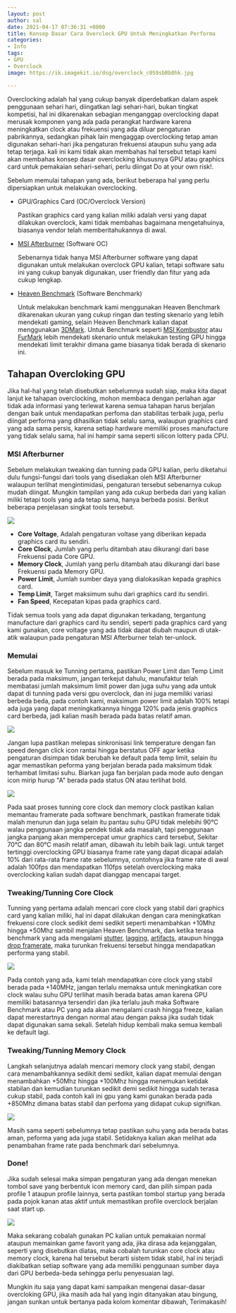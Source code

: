 ```yaml
---
layout: post
author: sal
date: 2021-04-17 07:36:31 +0800
title: Konsep Dasar Cara Overclock GPU Untuk Meningkatkan Performa
categories:
- Info
tags:
- GPU
- Overclock
image: https://ik.imagekit.io/dsg/overclock_c0S9sbRb0hk.jpg

---
```

Overclocking adalah hal yang cukup banyak diperdebatkan dalam aspek penggunaan sehari hari, diingatkan lagi sehari-hari, bukan tingkat kompetisi, hal ini dikarenakan sebagian menganggap overclocking dapat merusak komponen yang ada pada perangkat hardware karena meningkatkan clock atau frekuensi yang ada diluar pengaturan pabrikannya, sedangkan pihak lain mengaggap overclocking tetap aman digunakan sehari-hari jika pengaturan frekuensi ataupun suhu yang ada tetap terjaga. kali ini kami tidak akan membahas hal tersebut tetapi kami akan membahas konsep dasar overclocking khususnya GPU atau graphics card untuk pemakaian sehari-sehari, perlu diingat Do at your own risk!.

Sebelum memulai tahapan yang ada, berikut beberapa hal yang perlu dipersiapkan untuk melakukan overclocking.

* GPU/Graphics Card (OC/Overclock Version)

  Pastikan graphics card yang kalian miliki adalah versi yang dapat dilakukan overclock, kami tidak membahas bagaimana mengetahuinya, biasanya vendor telah memberitahukannya di awal.
* [MSI Afterburner](https://www.msi.com/Landing/afterburner) (Software OC)

  Sebenarnya tidak hanya MSI Afterburner software yang dapat digunakan untuk melakukan overclock GPU kalian, tetapi software satu ini yang cukup banyak digunakan, user friendly dan fitur yang ada cukup lengkap.
* [Heaven Benchmark](https://benchmark.unigine.com/heaven) (Software Benchmark)

  Untuk melakukan benchmark kami menggunakan Heaven Benchmark dikarenakan ukuran yang cukup ringan dan testing skenario yang lebih mendekati gaming, selain Heaven Benchmark kalian dapat menggunakan [3DMark](https://www.3dmark.com/). Untuk Benchmark seperti [MSI Kombustor](https://geeks3d.com/furmark/kombustor/) atau [FurMark](https://geeks3d.com/furmark/) lebih mendekati skenario untuk melakukan testing GPU hingga mendekati limit terakhir dimana game biasanya tidak berada di skenario ini.

## Tahapan Overcloking GPU

Jika hal-hal yang telah disebutkan sebelumnya sudah siap, maka kita dapat lanjut ke tahapan overclocking, mohon membaca dengan perlahan agar tidak ada informasi yang terlewat karena semua tahapan harus berjalan dengan baik untuk mendapatkan perfoma dan stabilitas terbaik juga, perlu diingat performa yang dihasilkan tidak selalu sama, walaupun graphics card yang ada sama persis, karena setiap hardware memiliki proses manufacture yang tidak selalu sama, hal ini hampir sama seperti silicon lottery pada CPU.

### MSI Afterburner

Sebelum melakukan tweaking dan tunning pada GPU kalian, perlu diketahui dulu fungsi-fungsi dari tools yang disediakan oleh MSI Afterburner walaupun terlihat mengintimidasi, pengaturan tersebut sebenarnya cukup mudah diingat. Mungkin tampilan yang ada cukup berbeda dari yang kalian miliki tetapi tools yang ada tetap sama, hanya berbeda posisi. Berikut beberapa penjelasan singkat tools tersebut.

![](https://ik.imagekit.io/dsg/1_28KsAyahNuP.png)

* **Core Voltage**, Adalah pengaturan voltase yang diberikan kepada graphics card itu sendiri.
* **Core Clock**, Jumlah yang perlu ditambah atau dikurangi dari base Frekuensi pada Core GPU.
* **Memory Clock**, Jumlah yang perlu ditambah atau dikurangi dari base Frekuensi pada Memory GPU.
* **Power Limit**, Jumlah sumber daya yang dialokasikan kepada graphics card.
* **Temp Limit**, Target maksimum suhu dari graphics card itu sendiri.
* **Fan Speed**, Kecepatan kipas pada graphics card.

Tidak semua tools yang ada dapat digunakan terkadang, tergantung manufacture dari graphics card itu sendiri, seperti pada graphics card yang kami gunakan, core voltage yang ada tidak dapat diubah maupun di utak-atik walaupun pada pengaturan MSI Afterburner telah ter-unlock.

### Memulai

Sebelum masuk ke Tunning pertama, pastikan Power Limit dan Temp Limit berada pada maksimum, jangan terkejut dahulu, manufaktur telah membatasi jumlah maksimum limit power dan juga suhu yang ada untuk dapat di tunning pada versi gpu overclock, dan ini juga memiliki variasi berbeda beda, pada contoh kami, maksimum power limit adalah 100% tetapi ada juga yang dapat meningkatkannya hingga 120% pada jenis graphics card berbeda, jadi kalian masih berada pada batas relatif aman.

![](https://ik.imagekit.io/dsg/2_zEx_oYQ1_.jpg)

Jangan lupa pastikan melepas sinkronisasi link temperature dengan fan speed dengan click icon rantai hingga berstatus OFF agar ketika pengaturan disimpan tidak berubah ke default pada temp limit, selain itu agar memastikan peforma yang berjalan berada pada maksimum tidak terhambat limitasi suhu. Biarkan juga fan berjalan pada mode auto dengan icon mirip hurup "A" berada pada status ON atau terlihat bold.

![](https://ik.imagekit.io/dsg/fps_IkPIStL8MiP.jpg)

Pada saat proses tunning core clock dan memory clock pastikan kalian memantau framerate pada software benchmark, pastikan framerate tidak malah menurun dan juga selain itu pantau suhu GPU tidak melebihi 90°C walau penggunaan jangka pendek tidak ada masalah, tapi penggunaan jangka panjang akan mempercepat umur graphics card tersebut, Sekitar 70°C dan 80°C masih relatif aman, dibawah itu lebih baik lagi. untuk target tertinggi overclocking GPU biasanya frame rate yang dapat dicapai adalah 10% dari rata-rata frame rate sebelumnya, contohnya jika frame rate di awal adalah 100fps dan mendapatkan 110fps setelah overclocking maka overclocking kalian sudah dapat dianggap mencapai target.

### Tweaking/Tunning Core Clock

Tunning yang pertama adalah mencari core clock yang stabil dari graphics card yang kalian miliki, hal ini dapat dilakukan dengan cara meningkatkan frekuensi core clock sedikit demi sedikit seperti menambahkan +10Mhz hingga +50Mhz sambil menjalan Heaven Benchmark, dan ketika terasa benchmark yang ada mengalami [stutter](https://www.youtube.com/watch?v=wmtZ07qHFS4&list=UUoAASU98g2jffZ_eHIdinug "GPU Stutter, by Alexander Stopher"), [lagging](https://www.youtube.com/watch?v=j3WvNxi-9fQ "Lagging, by The Frugal Streamer"), [artifacts](https://www.youtube.com/watch?v=q9n9i2ujwtg&t=16s "Artifacts, by Lynyrd"), ataupun hingga [drop framerate](https://www.youtube.com/watch?v=dRt3mJiETh4 "FPS Drop, by Snips86x"), maka turunkan frekuensi tersebut hingga mendapatkan performa yang stabil.

![](https://ik.imagekit.io/dsg/ezgif.com-gif-maker_NT2LfCZJ_.gif)

Pada contoh yang ada, kami telah mendapatkan core clock yang stabil berada pada +140MHz, jangan terlalu memaksa untuk meningkatkan core clock walau suhu GPU terlihat masih berada batas aman karena GPU memiliki batasannya tersendiri dan jika terlalu jauh maka Software Benchmark atau PC yang ada akan mengalami crash hingga freeze, kalian dapat merestartnya dengan normal atau dengan paksa jika sudah tidak dapat digunakan sama sekali. Setelah hidup kembali maka semua kembali ke default lagi.

### Tweaking/Tunning Memory Clock

Langkah selanjutnya adalah mencari memory clock yang stabil, dengan cara menambahkannya sedikit demi sedikit, kalian dapat memulai dengan menambahkan +50Mhz hingga +100Mhz hingga menemukan ketidak stabilan dan kemudian turunkan sedikit demi sedikit hingga sudah terasa cukup stabil, pada contoh kali ini gpu yang kami gunakan berada pada +850Mhz dimana batas stabil dan perfoma yang didapat cukup signifkan.

![](https://ik.imagekit.io/dsg/memory-clock_9Hc1t4NbCLt.gif)

Masih sama seperti sebelumnya tetap pastikan suhu yang ada berada batas aman, peforma yang ada juga stabil. Setidaknya kalian akan melihat ada penambahan frame rate pada benchmark dari sebelumnya.

### Done!

Jika sudah selesai maka simpan pengaturan yang ada dengan menekan tombol save yang berbentuk icon memory card, dan pilih simpan pada profile 1 ataupun profile lainnya, serta pastikan tombol startup yang berada pada pojok kanan atas aktif untuk memastikan profile overclock berjalan saat start up.

![](https://ik.imagekit.io/dsg/save-compress_CxCPTfrBi.gif)

Maka sekarang cobalah gunakan PC kalian untuk pemakaian normal ataupun memainkan game favorit yang ada, jika dirasa ada kejanggalan, seperti yang disebutkan diatas, maka cobalah turunkan core clock atau memory clock, karena hal tersebut berarti sistem tidak stabil, hal ini terjadi diakibatkan setiap software yang ada memiliki penggunaan sumber daya dari GPU berbeda-beda sehingga perlu penyesuaian lagi.

Mungkin itu saja yang dapat kami sampaikan mengenai dasar-dasar overcloking GPU, jika masih ada hal yang ingin ditanyakan atau bingung, jangan sunkan untuk bertanya pada kolom komentar dibawah, Terimakasih!
